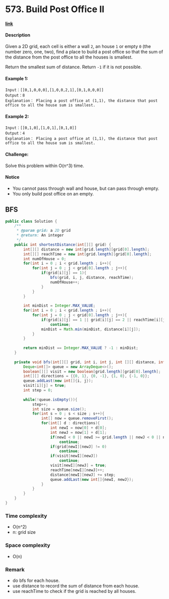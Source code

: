 # 573. Build Post Office II

#### [link](https://www.lintcode.com/problem/build-post-office-ii/)

#### Description
Given a 2D grid, each cell is either a wall `2`, an house `1` or empty `0` (the number zero, one, two), find a place to build a post office so that the sum of the distance from the post office to all the houses is smallest.

Return the smallest sum of distance. Return `-1` if it is not possible.

#### Example 1:
```
Input：[[0,1,0,0,0],[1,0,0,2,1],[0,1,0,0,0]]
Output：8
Explanation： Placing a post office at (1,1), the distance that post office to all the house sum is smallest.
```
#### Example 2:
```
Input：[[0,1,0],[1,0,1],[0,1,0]]
Output：4
Explanation： Placing a post office at (1,1), the distance that post office to all the house sum is smallest.
```

#### Challenge:
Solve this problem within O(n^3) time.

#### Notice
* You cannot pass through wall and house, but can pass through empty.
* You only build post office on an empty.

## BFS
```java
public class Solution {
    /**
     * @param grid: a 2D grid
     * @return: An integer
     */
    public int shortestDistance(int[][] grid) {
        int[][] distance = new int[grid.length][grid[0].length];
        int[][] reachTime = new int[grid.length][grid[0].length];
        int numOfHouse = 0;
        for(int i = 0 ; i < grid.length ; i++){
            for(int j = 0 ; j < grid[0].length ; j++){
                if(grid[i][j] == 1){
                    bfs(grid, i, j, distance, reachTime);
                    numOfHouse++;
                }
            }
        }
        
        int minDist = Integer.MAX_VALUE;
        for(int i = 0 ; i < grid.length ; i++){
            for(int j = 0 ; j < grid[0].length ; j++){
                if(grid[i][j] == 1 || grid[i][j] == 2 || reachTime[i][j] != numOfHouse)
                    continue;
                minDist = Math.min(minDist, distance[i][j]);
            }
        }
         
        return minDist == Integer.MAX_VALUE ? -1 : minDist;
    }
    
    private void bfs(int[][] grid, int i, int j, int [][] distance, int[][] reachTime){
        Deque<int[]> queue = new ArrayDeque<>();
        boolean[][] visit = new boolean[grid.length][grid[0].length];
        int[][] directions = {{0, 1}, {0, -1}, {1, 0}, {-1, 0}};
        queue.addLast(new int[]{i, j});
        visit[i][j] = true;
        int step = 0;
        
        while(!queue.isEmpty()){
            step++;
            int size = queue.size();
            for(int s = 0 ; s < size ; s++){
                int[] now = queue.removeFirst();
                for(int[] d : directions){
                    int newI = now[0] + d[0];
                    int newJ = now[1] + d[1];
                    if(newI < 0 || newI >= grid.length || newJ < 0 || newJ >= grid[0].length)
                        continue;
                    if(grid[newI][newJ] != 0)
                        continue;
                    if(visit[newI][newJ])
                        continue;
                    visit[newI][newJ] = true;
                    reachTime[newI][newJ]++;
                    distance[newI][newJ] += step;
                    queue.addLast(new int[]{newI, newJ});
                }
            }
        }
    }
}
```
### Time complexity
* O(n^2)
* n: grid size
### Space complexity
* O(n)
### Remark
* do bfs for each house.
* use distance to record the sum of distance from each house.
* use reachTime to check if the grid is reached by all houses.